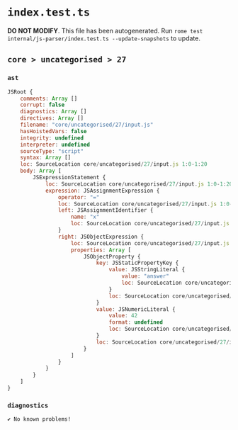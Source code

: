 # `index.test.ts`

**DO NOT MODIFY**. This file has been autogenerated. Run `rome test internal/js-parser/index.test.ts --update-snapshots` to update.

## `core > uncategorised > 27`

### `ast`

```javascript
JSRoot {
	comments: Array []
	corrupt: false
	diagnostics: Array []
	directives: Array []
	filename: "core/uncategorised/27/input.js"
	hasHoistedVars: false
	integrity: undefined
	interpreter: undefined
	sourceType: "script"
	syntax: Array []
	loc: SourceLocation core/uncategorised/27/input.js 1:0-1:20
	body: Array [
		JSExpressionStatement {
			loc: SourceLocation core/uncategorised/27/input.js 1:0-1:20
			expression: JSAssignmentExpression {
				operator: "="
				loc: SourceLocation core/uncategorised/27/input.js 1:0-1:20
				left: JSAssignmentIdentifier {
					name: "x"
					loc: SourceLocation core/uncategorised/27/input.js 1:0-1:1 (x)
				}
				right: JSObjectExpression {
					loc: SourceLocation core/uncategorised/27/input.js 1:4-1:20
					properties: Array [
						JSObjectProperty {
							key: JSStaticPropertyKey {
								value: JSStringLiteral {
									value: "answer"
									loc: SourceLocation core/uncategorised/27/input.js 1:6-1:14
								}
								loc: SourceLocation core/uncategorised/27/input.js 1:6-1:14
							}
							value: JSNumericLiteral {
								value: 42
								format: undefined
								loc: SourceLocation core/uncategorised/27/input.js 1:16-1:18
							}
							loc: SourceLocation core/uncategorised/27/input.js 1:6-1:18
						}
					]
				}
			}
		}
	]
}
```

### `diagnostics`

```
✔ No known problems!

```
